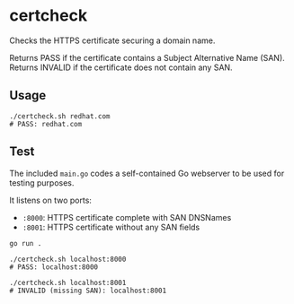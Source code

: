 # certcheck

Checks the HTTPS certificate securing a domain name.

Returns PASS if the certificate contains a Subject Alternative Name (SAN).
Returns INVALID if the certificate does not contain any SAN.

## Usage

```shell
./certcheck.sh redhat.com
# PASS: redhat.com
```

## Test

The included `main.go` codes a self-contained Go webserver to be used for testing purposes.

It listens on two ports:
* `:8000`: HTTPS certificate complete with SAN DNSNames
* `:8001`: HTTPS certificate without any SAN fields

```shell
go run .
```

```shell
./certcheck.sh localhost:8000
# PASS: localhost:8000

./certcheck.sh localhost:8001
# INVALID (missing SAN): localhost:8001
```
